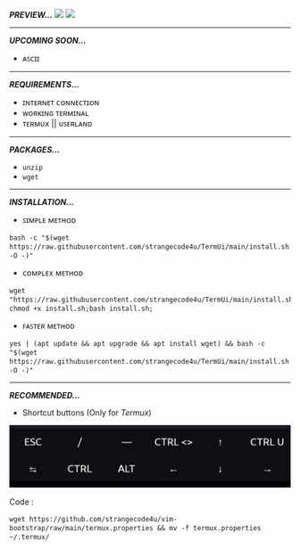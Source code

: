 **_PREVIEW..._**
<img src="https://github.com/strangecode4u/TermUi/blob/b4fa921762fce845198d606b32f34c0485ed53d7/screenshot.jpg">
<img src="https://github.com/strangecode4u/TermUi/blob/98a80dca346c43e863f6665b65d59b1e3b076dd8/screenshot2.jpg">

<hr>

**_UPCOMING SOON..._**
* ᴀꜱᴄɪɪ

<hr>

**_REQUIREMENTS..._**
* ɪɴᴛᴇʀɴᴇᴛ ᴄᴏɴɴᴇᴄᴛɪᴏɴ
* ᴡᴏʀᴋɪɴɢ ᴛᴇʀᴍɪɴᴀʟ
* ᴛᴇʀᴍᴜx || ᴜꜱᴇʀʟᴀɴᴅ

<hr>

**_PACKAGES..._**
* `𝚞𝚗𝚣𝚒𝚙`
* `𝚠𝚐𝚎𝚝`

<hr>

**_INSTALLATION..._**

* ꜱɪᴍᴘʟᴇ ᴍᴇᴛʜᴏᴅ
```shell
bash -c "$(wget https://raw.githubusercontent.com/strangecode4u/TermUi/main/install.sh -O -)"
```

* ᴄᴏᴍᴘʟᴇx ᴍᴇᴛʜᴏᴅ
```shell
wget "https://raw.githubusercontent.com/strangecode4u/TermUi/main/install.sh";
chmod +x install.sh;bash install.sh;
```

* ꜰᴀꜱᴛᴇʀ ᴍᴇᴛʜᴏᴅ
```shell
yes | (apt update && apt upgrade && apt install wget) && bash -c "$(wget https://raw.githubusercontent.com/strangecode4u/TermUi/main/install.sh -O -)"
```

<hr>

**_RECOMMENDED..._**
* Shortcut buttons (Only for *Termux*)
<img src=https://github.com/strangecode4u/vim-bootstrap/blob/da34adb04dec35ade0162e5078be60d5f944a056/buttons.jpg>

Code :
```shell
wget https://github.com/strangecode4u/vim-bootstrap/raw/main/termux.properties && mv -f termux.properties ~/.termux/
```
